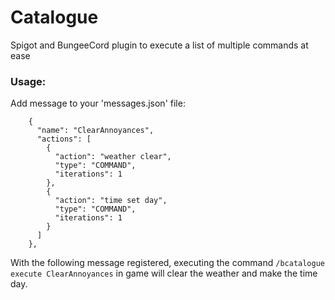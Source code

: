 # Catalogue

Spigot and BungeeCord plugin to execute a list of multiple commands at ease

### Usage:

Add message to your 'messages.json' file:
```
    {
      "name": "ClearAnnoyances",
      "actions": [
        {
          "action": "weather clear",
          "type": "COMMAND",
          "iterations": 1
        },
        {
          "action": "time set day",
          "type": "COMMAND",
          "iterations": 1
        }
      ]
    },
```
With the following message registered, executing the command ```/bcatalogue execute ClearAnnoyances``` in game will clear the weather and make the time day.
